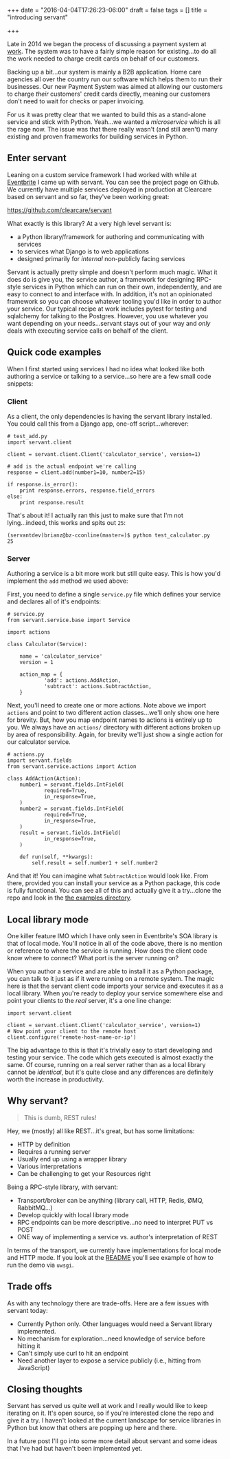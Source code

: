 +++
date = "2016-04-04T17:26:23-06:00"
draft = false
tags = []
title = "introducing servant"

+++

Late in 2014 we began the process of discussing a payment system at
[work](http://www.clearcareonline.com). The system was to have a fairly simple reason for
existing...to do all the work needed to charge credit cards on behalf of our customers.

Backing up a bit...our system is mainly a B2B application. Home care agencies all over the country
run our software which helps them to run their businesses. Our new Payment System was aimed at allowing
our customers to charge *their* customers' credit cards directly, meaning our customers don't need
to wait for checks or paper invoicing.

For us it was pretty clear that we wanted to build this as a stand-alone service and stick with
Python. Yeah...we wanted a *microservice* which is all the rage now. The issue was that there
really wasn't (and still aren't) many existing and proven frameworks for building services in
Python.

## Enter servant

Leaning on a custom service framework I had worked with while at
[Eventbrite](http://eventbrite.com) I came up with servant. You can see the project page on Github.
We currently have multiple services deployed in production at Clearcare based on servant and so
far, they've been working great:

https://github.com/clearcare/servant

What exactly is this library? At a very high level servant is:

- a Python library/framework for authoring and communicating with services
- to services what Django is to web applications
- designed primarily for *internal* non-publicly facing services

Servant is actually pretty simple and doesn't perform much magic.  What it does do 
is give you, the service author, a framework for designing RPC-style services in Python which
can run on their own, independently, and are easy to connect to and interface with. In addition,
it's not an opinionated framework so you can choose whatever tooling you'd like in order to author
your service. Our typical recipe at work includes pytest for testing and sqlalchemy for talking to
the Postgres. However, you use whatever you want depending on your needs...servant stays out of
your way and *only* deals with executing service calls on behalf of the client.

## Quick code examples

When I first started using services I had no idea what looked like both authoring a service or
talking to a service...so here are a few small code snippets:

### Client

As a client, the only dependencies is having the servant library installed. You could call this
from a Django app, one-off script...wherever:

```
# test_add.py
import servant.client

client = servant.client.Client('calculator_service', version=1)

# add is the actual endpoint we're calling
response = client.add(number1=10, number2=15)

if response.is_error():
    print response.errors, response.field_errors
else:
    print response.result
```

That's about it! I actually ran this just to make sure that I'm not lying...indeed, this works and
spits out `25`:

```
(servantdev)brianz@bz-cconline(master=)$ python test_calculator.py 
25
```

### Server

Authoring a service is a bit more work but still quite easy. This is how you'd implement the `add`
method we used above:

First, you need to define a single `service.py` file which defines your service and declares all of
it's endpoints:

```
# service.py
from servant.service.base import Service

import actions

class Calculator(Service):

    name = 'calculator_service'
    version = 1 

    action_map = { 
            'add': actions.AddAction,
            'subtract': actions.SubtractAction,
    }
```

Next, you'll need to create one or more actions. Note above we import `actions` and point to two
different action classes...we'll only show one here for brevity. But, how you map endpoint
names to actions is entirely up to you. We always have an `actions/` directory with different
actions broken up by area of responsibility. Again, for brevity we'll just show a single action for
our calculator service.

```
# actions.py
import servant.fields
from servant.service.actions import Action

class AddAction(Action):
    number1 = servant.fields.IntField(
            required=True,
            in_response=True,
    )   
    number2 = servant.fields.IntField(
            required=True,
            in_response=True,
    )   
    result = servant.fields.IntField(
            in_response=True,
    )   

    def run(self, **kwargs):
        self.result = self.number1 + self.number2
```

And that it! You can imagine what `SubtractAction` would look like. From there, provided you
can install your service as a Python package, this code is fully functional. You can see all of
this and actually give it a try...clone the repo and look in
the [the examples directory](https://github.com/clearcare/servant/tree/master/examples/calculator_service).


## Local library mode

One killer feature IMO which I have only seen in Eventbrite's SOA library is that of local mode.
You'll notice in all of the code above, there is no mention or reference to where the service is
running. How does the client code know where to connect? What port is the server running on?

When you author a service and are able to install it as a Python package, you can talk to it just
as if it were running on a remote system. The magic here is that the servant client code imports
your service and executes it as a local library.  When you're ready to deploy your service
somewhere else and point your clients to the *real* server, it's a one line change:

```
import servant.client

client = servant.client.Client('calculator_service', version=1)
# Now point your client to the remote host
client.configure('remote-host-name-or-ip')
```

The big advantage to this is that it's trivially easy to start developing and testing your service.
The code which gets executed is almost exactly the same. Of course, running on a real server rather
than as a local library cannot be *identical*, but it's quite close and any differences are
definitely worth the increase in productivity.


## Why servant?

> This is dumb, REST rules!

Hey, we (mostly) all like REST...it's great, but has some limitations:

- HTTP  by definition
- Requires a running server
- Usually end up using a wrapper library
- Various interpretations
- Can be challenging to get your Resources right

Being a RPC-style library, with servant:

- Transport/broker can be anything (library call, HTTP, Redis, ØMQ, RabbitMQ...)
- Develop quickly with local library mode
- RPC endpoints can be more descriptive...no need to interpret PUT vs POST
- ONE way of implementing a service vs. author's interpretation of REST

In terms of the transport, we currently have implementations for local mode and HTTP mode. If you
look at the
[README](https://github.com/clearcare/servant/blob/master/examples/calculator_service/README.md)
you'll see example of how to run the demo via `uwsgi`.

## Trade offs

As with any technology there are trade-offs. Here are a few issues with servant today:

- Currently Python only. Other languages would need a Servant library implemented.
- No mechanism for exploration...need knowledge of service before hitting it
- Can't simply use curl to hit an endpoint
- Need another layer to expose a service publicly (i.e., hitting from JavaScript)

## Closing thoughts

Servant has served us quite well at work and I really would like to keep iterating on it. It's open
source, so if you're interested clone the repo and give it a try. I haven't looked at the current
landscape for service libraries in Python but know that others are popping up here and there.

In a future post I'll go into some more detail about servant and some ideas that I've had but
haven't been implemented yet.
